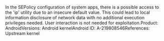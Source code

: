 In the SEPolicy configuration of system apps, there is a possible access to the 'ip' utility due to an insecure default value. This could lead to local information disclosure of network data with no additional execution privileges needed. User interaction is not needed for exploitation.Product: AndroidVersions: Android kernelAndroid ID: A-219808546References: Upstream kernel